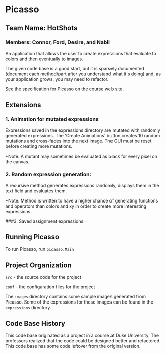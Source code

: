 # Picasso
## Team Name: HotShots
### Members: Connor, Ford, Desire, and Nabil

An application that allows the user to create expressions that
evaluate to colors and then eventually to images.

The given code base is a good start, but it is sparsely documented
(document each method/part after you understand what it's doing) and,
as your application grows, you may need to refactor.

See the specification for Picasso on the course web site.

## Extensions 

### 1.  Animation for mutated expressions
Expressions saved in the expressions directory are mutated with randomly generated expressions. The 'Create Animations' button creates 10 random mutations and cross-fades into the next image. The GUI must be reset before creating more mutations.

*Note: A mutant may sometimes be evaluated as black for every pixel on the canvas.

### 2. Random expression generation:

A recursive method generates expressions randomly, displays them in the text field and evaluates them.  

*Note: Method is written to have a higher chance of generating functions and operators than colors and xy in order to create more interesting expressions

###3. Saved assignment expressions:


## Running Picasso

To run Picasso, run `picasso.Main`

## Project Organization

`src` - the source code for the project

`conf` - the configuration files for the project

The `images` directory contains some sample images generated from Picasso.  Some of the expressions for these images can be found in the `expressions` directory.

## Code Base History

This code base originated as a project in a course at Duke University.  The professors realized that the code could be designed better and refactored.  This code base has some code leftover from the original version.